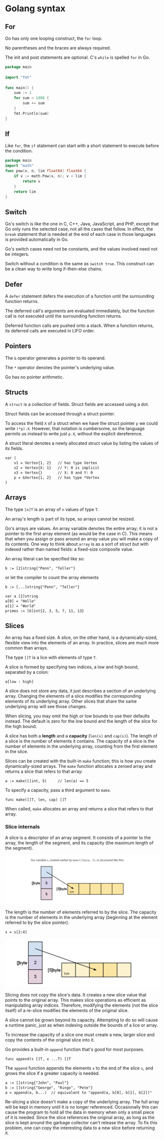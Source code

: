 # Golang syntax

## For

Go has only one looping construct, the `for` loop.

No parentheses and the braces are always required.

The init and post statements are optional. C's `while` is spelled `for` in Go.

```go
package main

import "fmt"

func main() {
	sum := 1
	for sum < 1000 {
		sum += sum
	}
	fmt.Println(sum)
}
```

## If

Like `for`, the `if` statement can start with a short statement to execute before the condition.
```go
package main
import "math"
func pow(x, n, lim float64) float64 {
	if v := math.Pow(x, n); v < lim {
		return v
	}
	return lim
}
```

## Switch

Go's switch is like the one in C, C++, Java, JavaScript, and PHP, except that Go only runs the selected case, not all the cases that follow.
In effect, the `break` statement that is needed at the end of each case in those languages is provided automatically in Go.

Go's switch cases need not be constants, and the values involved need not be integers.

Switch without a condition is the same as `switch true`. This construct can be a clean way to write long if-then-else chains.

## Defer

A `defer` statement defers the execution of a function until the surrounding function returns.

The deferred call's arguments are evaluated immediately, but the function call is not executed until the surrounding function returns.

Deferred function calls are pushed onto a stack. When a function returns, its deferred calls are executed in LIFO order.

## Pointers

The `&` operator generates a pointer to its operand.

The `*` operator denotes the pointer's underlying value.

Go has no pointer arithmetic.

## Structs

A `struct` is a collection of fields.
Struct fields are accessed using a dot.

Struct fields can be accessed through a struct pointer.

To access the field `X` of a struct when we have the struct pointer `p` we could write `(*p).X`. However, that notation is cumbersome, so the language permits us instead to write just `p.X`, without the explicit dereference.

A struct literal denotes a newly allocated struct value by listing the values of its fields.
```
var (
	v1 = Vertex{1, 2}	// has type Vertex
	v2 = Vertex{X: 1}	// Y: 0 is implicit
	v3 = Vertex{}		// X: 0 and Y: 0
	p = &Vertex{1, 2}	// has type *Vertex
)
```

## Arrays

The type `[n]T` is an array of `n` values of type `T`.

An array's length is part of its type, so arrays cannot be resized.

Go's arrays are values. An array variable denotes the entire array; it is not a pointer to the first array element (as would be the case in C).
This means that when you assign or pass around an array value you will make a copy of its contents.
One way to think about `array` is as a sort of struct but with indexed rather than named fields: a fixed-size composite value.

An array literal can be specified like so:
```
b := [2]string{"Penn", "Teller"}
```
or let the compiler to count the array elements
```
b := [...]string{"Penn", "Teller"}
```

```
var a [2]string
a[0] = "Hello"
a[1] = "World"
primes := [6]int{2, 3, 5, 7, 11, 13}
```

## Slices

An array has a fixed size. A slice, on the other hand, is a dynamically-sized, flexible view into the elements of an array.
In practice, slices are much more common than arrays.

The type `[]T` is a lice with elements of type `T`.

A slice is formed by specifying two indices, a low and high bound, separated by a colon:
```
a[low : high]
```

A slice does not store any data, it just describes a section of an underlying array.
Changing the elements of a slice modifies the corresponding elements of its underlying array.
Other slices that share the same underlying array will see those changes.

When slicing, you may omit the high or low bounds to use their defaults instead. The default is zero for the low bound and the length of the slice for the high bound.

A slice has both a **length** and a **capacity** (`len(s)` and `cap(s)`).
The length of a slice is the number of elements it contains. The capacity of a slice is the number of elements in the underlying array, counting from the first element in the slice.

Slices can be created with the built-in `make` function; this is how you create dynamically-sized arrays.
The `make` function allocates a zeroed array and returns a slice that refers to that array:
```
a := make([]int, 5)     // len(a) == 5
```
To specify a capacity, pass a third argument to `make`.
```
func make([]T, len, cap) []T
```
When called, `make` allocates an array and returns a slice that refers to that array.

### Slice internals

A slice is a descriptor of an array segment. It consists of a pointer to the array, the length of the segment, and its capacity (the maximum length of the segment).

![slice-structure](./images/slice-structure.jpeg)

The length is the number of elements referred to by the slice. The capacity is the number of elements in the underlying array (beginning at the element referred to by the slice pointer).
```
s = s[2:4]
```

![length-capacity](./images/length-capacity.jpeg)

Slicing does not copy the slice's data. It creates a new slice value that points to the original array.
This makes slice operations as efficient as manipulating array indices. 
Therefore, modifying the elements (not the slice itself) of a re-slice modifies the elements of the original slice.

A slice cannot be grown beyond its capacity. Attempting to do so will cause a runtime panic, just as when indexing outside the bounds of a lice or array.

To increase the capacity of a slice one must create a new, larger slice and copy the contents of the original slice into it.

Go provides a built-in `append` function that's good for most purposes.
```
func append(s []T, x ...T) []T
```
The `append` function appends the elements `x` to the end of the slice `s`, and grows the slice if a greater capacity is needed.
```
a := []string{"John", "Paul"}
b := []string{"George", "Ringo", "Pete"}
a = append(a, b...)  // equivalent to "append(a, b[0], b[1], b[2])"
```

Re-slicing a slice doesn't make a copy of the underlying array. 
The full array will be kept in memory until it is no longer referenced.
Occasionally this can cause the program to hold all the data in memory when only a small piece of it is needed.
Since the slice references the original array, as long as the slice is kept around the garbage collector can't release the array.
To fix this problem, one can copy the interesting data to a new slice before returning it.